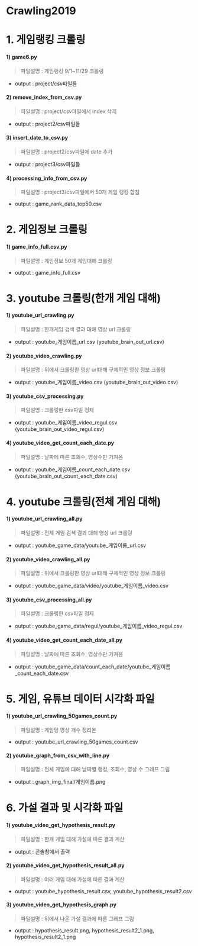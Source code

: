 # Crawling2019

# 1. 게임랭킹 크롤링
#### 1) game6.py
  > 파일설명 : 게임랭킹 9/1~11/29 크롤링
  - output : project/csv파일들
#### 2) remove_index_from_csv.py
  > 파일설명 : project/csv파일에서 index 삭제
  - output : project2/csv파일들
#### 3) insert_date_to_csv.py
  > 파일설명 : project2/csv파일에 date 추가
  - output : project3/csv파일들
#### 4) processing_info_from_csv.py
  > 파일설명 : project3/csv파일에서 50개 게임 랭킹 합침
  - output : game_rank_data_top50.csv
  
  
  
# 2. 게임정보 크롤링
#### 1) game_info_full.csv.py
  > 파일설명 : 게임정보 50개 게임대해 크롤링
  - output : game_info_full.csv
  
  
  
# 3. youtube 크롤링(한개 게임 대해)
#### 1) youtube_url_crawling.py
  > 파일설명 : 한개게임 검색 결과 대해 영상 url 크롤링
  - output : youtube_게임이름_url.csv (youtube_brain_out_url.csv)
#### 2) youtube_video_crawling.py
  > 파일설명 : 위에서 크롤링한 영상 url대해 구체적인 영상 정보 크롤링
  - output : youtube_게임이름_video.csv (youtube_brain_out_video.csv)
#### 3) youtube_csv_processing.py
  > 파일설명 : 크롤링한 csv파일 정제
  - output : youtube_게임이름_video_regul.csv (youtube_brain_out_video_regul.csv)
#### 4) youtube_video_get_count_each_date.py
  > 파일설명 : 날짜에 따른 조회수, 영상수만 가져옴
  - output : youtube_게임이름_count_each_date.csv (youtube_brain_out_count_each_date.csv)
  
  
  
# 4. youtube 크롤링(전체 게임 대해)
#### 1) youtube_url_crawling_all.py
  > 파일설명 : 전체 게임 검색 결과 대해 영상 url 크롤링
  - output : youtube_game_data/youtube_게임이름_url.csv
#### 2) youtube_video_crawling_all.py
  > 파일설명 : 위에서 크롤링한 영상 url대해 구체적인 영상 정보 크롤링
  - output : youtube_game_data/video/youtube_게임이름_video.csv
#### 3) youtube_csv_processing_all.py
  > 파일설명 : 크롤링한 csv파일 정제
  - output : youtube_game_data/regul/youtube_게임이름_video_regul.csv
#### 4) youtube_video_get_count_each_date_all.py
  > 파일설명 : 날짜에 따른 조회수, 영상수만 가져옴
  - output : youtube_game_data/count_each_date/youtube_게임이름_count_each_date.csv



# 5. 게임, 유튜브 데이터 시각화 파일
#### 1) youtube_url_crawling_50games_count.py
  > 파일설명 : 게임당 영상 개수 정리본
  - output : youtube_url_crawling_50games_count.csv
#### 2) youtube_graph_from_csv_with_line.py
  > 파일설명 : 전체 게임에 대해 날짜별 랭킹, 조회수, 영상 수 그래프 그림
  - output : graph_img_final/게임이름.png



# 6. 가설 결과 및 시각화 파일
#### 1) youtube_video_get_hypothesis_result.py
  > 파일설명 : 한개 게임 대해 가설에 따른 결과 계산
  - output : 콘솔창에서 출력
#### 2) youtube_video_get_hypothesis_result_all.py
  > 파일설명 : 여러 게임 대해 가설에 따른 결과 계산
  - output : youtube_hypothesis_result.csv, youtube_hypothesis_result2.csv
#### 3) youtube_video_get_hypothesis_graph.py
  > 파일설명 : 위에서 나온 가설 결과에 따른 그래프 그림
  - output : hypothesis_result.png, hypothesis_result2_1.png, hypothesis_result2_1.png
